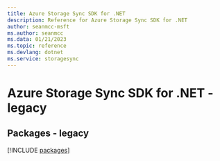 ```yaml
---
title: Azure Storage Sync SDK for .NET
description: Reference for Azure Storage Sync SDK for .NET
author: seanmcc-msft
ms.author: seanmcc
ms.data: 01/21/2023
ms.topic: reference
ms.devlang: dotnet
ms.service: storagesync
---
```

# Azure Storage Sync SDK for .NET - legacy
## Packages - legacy
[!INCLUDE [packages](storage-sync-index.md)]